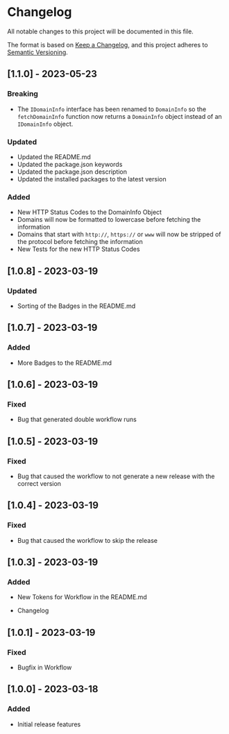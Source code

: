 # Changelog

All notable changes to this project will be documented in this file.

The format is based on [Keep a Changelog](https://keepachangelog.com/en/1.0.0/),
and this project adheres to [Semantic Versioning](https://semver.org/spec/v2.0.0.html).

## [1.1.0] - 2023-05-23

### Breaking

- The `IDomainInfo` interface has been renamed to `DomainInfo` so the `fetchDomainInfo` function now returns a `DomainInfo` object instead of an `IDomainInfo` object.

### Updated

- Updated the README.md
- Updated the package.json keywords
- Updated the package.json description
- Updated the installed packages to the latest version

### Added

- New HTTP Status Codes to the DomainInfo Object
- Domains will now be formatted to lowercase before fetching the information
- Domains that start with `http://`, `https://` or `www` will now be stripped of the protocol before fetching the information
- New Tests for the new HTTP Status Codes

## [1.0.8] - 2023-03-19

### Updated

- Sorting of the Badges in the README.md

## [1.0.7] - 2023-03-19

### Added

- More Badges to the README.md

## [1.0.6] - 2023-03-19

### Fixed

- Bug that generated double workflow runs

## [1.0.5] - 2023-03-19

### Fixed

- Bug that caused the workflow to not generate a new release with the correct version

## [1.0.4] - 2023-03-19

### Fixed

- Bug that caused the workflow to skip the release

## [1.0.3] - 2023-03-19

### Added

- New Tokens for Workflow in the README.md

- Changelog

## [1.0.1] - 2023-03-19

### Fixed

- Bugfix in Workflow

## [1.0.0] - 2023-03-18

### Added

- Initial release features
